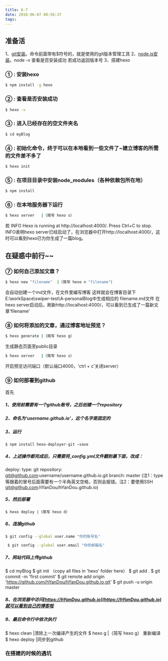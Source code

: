 ```yaml
---
title: 6-7
date: 2018-06-07 08:56:37
tags:
---
```


## 准备活
1、[git安装](https://git-scm.com/download/win)。命令前面带有$符号的，就是使用的git版本管理工具
2、[node.js安装](https://nodejs.org/en/)。node -v 查看是否安装成功 若成功返回版本号
3、搭建hexo

###  ① : 安装hexo
``` bash
$ npm install -g hexo
```

###  ② : 查看是否安装成功
``` bash
$ hexo -v
```

###  ③ : 进入已经存在的空文件夹名
``` bash
$ cd myBlog
```

###  ④ : 初始化命令，终于可以在本地看到一些文件了~建立博客的所需的文件差不多了
``` bash
$ hexo init
```

###  ⑤ : 在项目目录中安装node_modules（各种依赖包所在地）
``` bash
$ npm install
```

###  ⑥ : 在本地服务器下运行
``` bash
$ hexo server   |（简写 hexo s）
```
若 INFO  Hexo is running at http://localhost:4000/. Press Ctrl+C to stop.
 INFO表明hexo server已经启动了，在浏览器中打开http://localhost:4000/，这时可以看到hexo已为你生成了一篇blog。


## 在疑惑中前行~~

###  ⑦ 如何自己添加文章？
``` bash
$ hexo new "filename"  |（简写 hexo n "filename"）
```
会自动创建一个md文件，在文件里编写博客
这样就会在博客目录下E:\workSpace\swiper-test\A-personalBlog中生成相应的 filename.md文件
在hexo server启动后，刷新http://localhost:4000/，可以看到已生成了一篇新文章‘filename’

###  ⑧ 如何将添加的文章，通过博客地址预览？
``` bash
$ hexo generate |（简写 hexo g）
```
生成静态页面至public目录
``` bash
$ hexo server   |（简写 hexo s）
```
开启预览访问端口（默认端口4000，‘ctrl + c’关闭server）

###  ⑨ 如何部署到github

首先

##### 1、使用前需要有一个github账号，之后创建一个repository
##### 2、命名为‘username.github.io’，这个名字是固定的
##### 3、运行
```bash
$ npm install hexo-deployer-git –save
```

##### 4、上述操作都完成后，只需要将_config.yml文件翻到最下面，改成：
deploy:
   type: git
   repository: git@github.com:username/username.github.io.git
   branch: master
  (注1：type等跟着的冒号后面需要有一个半角英文空格，否则会报错。注2：要使用SSH git@github.com:hYanDou/hYanDou.github.io)

##### 5、然后部署
```bash
$ hexo deploy |（简写 hexo d）
```

##### 6、连接github
```bash
$ git config --global user.name "你的账号名"
```
```bash
 $ git config --global user.email "你的邮箱名"
```

##### 7、网站代码上传github
$ cd myBlog
$ git init
（copy all files in 'hexo' folder here）
$ git add .
$ git commit -m 'first commit'
$ git remote add origin 'https://github.com/hYanDou/hYanDou.github.io.git'
$ git push -u origin master


##### 8、在浏览器中访问[https://hYanDou.github.io](https://hYanDou.github.io)就可以看到自己的博客啦

##### 9、最后命令行中依次执行
$ hexo clean    |清除上一次编译产生的文件
$ hexo g        |（简写 hexo g） 重新编译
$ hexo deploy   |同步到github


### 在搭建的时候的遇坑

